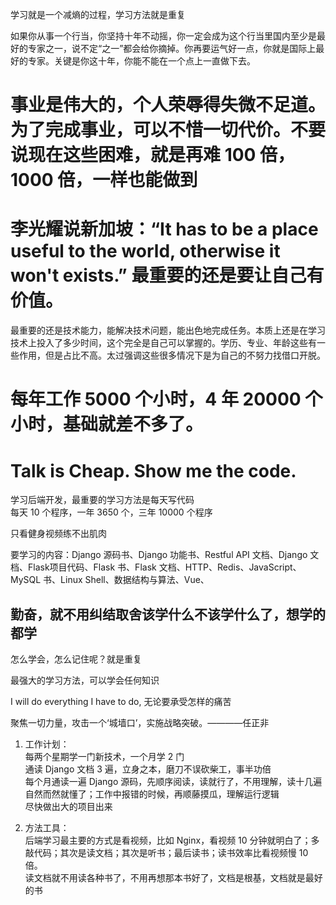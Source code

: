 
学习就是一个减熵的过程，学习方法就是重复  

如果你从事一个行当，你坚持十年不动摇，你一定会成为这个行当里国内至少是最好的专家之一，说不定“之一”都会给你摘掉。你再要运气好一点，你就是国际上最好的专家。关键是你这十年，你能不能在一个点上一直做下去。

# 事业是伟大的，个人荣辱得失微不足道。为了完成事业，可以不惜一切代价。不要说现在这些困难，就是再难 100 倍，1000 倍，一样也能做到  

# 李光耀说新加坡：“It has to be a place useful to the world, otherwise it won't exists.” 最重要的还是要让自己有价值。

最重要的还是技术能力，能解决技术问题，能出色地完成任务。本质上还是在学习技术上投入了多少时间，这个完全是自己可以掌握的。学历、专业、年龄这些有一些作用，但是占比不高。太过强调这些很多情况下是为自己的不努力找借口开脱。  

# 每年工作 5000 个小时，4 年 20000 个小时，基础就差不多了。  

# Talk is Cheap. Show me the code.  

学习后端开发，最重要的学习方法是每天写代码  
每天 10 个程序，一年 3650 个，三年 10000 个程序  


只看健身视频练不出肌肉  

要学习的内容：Django 源码书、Django 功能书、Restful API 文档、Django 文档、Flask项目代码、Flask 书、Flask 文档、HTTP、Redis、JavaScript、MySQL 书、Linux Shell、数据结构与算法、Vue、  
## 勤奋，就不用纠结取舍该学什么不该学什么了，想学的都学  

怎么学会，怎么记住呢？就是重复  

最强大的学习方法，可以学会任何知识  

I will do everything I have to do, 无论要承受怎样的痛苦   

聚焦一切力量，攻击一个‘城墙口’，实施战略突破。————任正非  


1. 工作计划：  
每两个星期学一门新技术，一个月学 2 门  
通读 Django 文档 3 遍，立身之本，磨刀不误砍柴工，事半功倍  
每个月通读一遍 Django 源码，先顺序阅读，读就行了，不用理解，读十几遍自然而然就懂了；工作中报错的时候，再顺藤摸瓜，理解运行逻辑  
尽快做出大的项目出来  


2. 方法工具：  
后端学习最主要的方式是看视频，比如 Nginx，看视频 10 分钟就明白了；多敲代码；其次是读文档；其次是听书；最后读书；读书效率比看视频慢 10 倍。  
读文档就不用读各种书了，不用再想那本书好了，文档是根基，文档就是最好的书  


